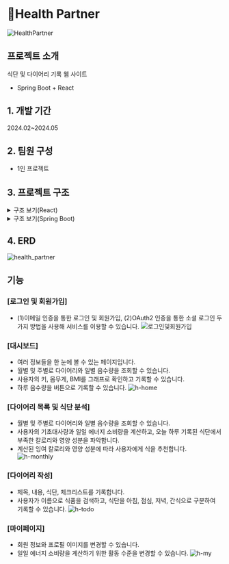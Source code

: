 # 🥗Health Partner
![HealthPartner](https://github.com/HMisu/Health_Partner_React/assets/37448404/348b09b4-da6a-4c7a-a068-ba1e93254f49)


## 프로젝트 소개
식단 및 다이어리 기록 웹 사이트
- Spring Boot + React
## 1. 개발 기간
2024.02~2024.05
## 2. 팀원 구성
- 1인 프로젝트
## 3. 프로젝트 구조
<details>
<summary>구조 보기(React)</summary>

```
Health-Partner
├─.idea
├─node_modules
├─public
│  ├─assets
│  │  ├─emotion
│  │  └─screenshots
│  └─fonts
└─src
    ├─components
    │  ├─api
    │  ├─member
    │  ├─recommend
    │  ├─record
    │  ├─todo
    │  └─ui
    │      └─layout
    ├─pages
    │  ├─home
    │  ├─record
    │  ├─sign
    │  └─todo
    ├─scss
    │  └─ui
    │      └─layout
    ├─slices
    ├─store
    └─util
```
</details>
<details>
<summary>구조 보기(Spring Boot)</summary>

```
Health-Partner
├─ .gitignore
├─ build.gradle
├─ gradlew
├─ gradlew.bat
├─ settings.gradle
└─src
    ├─main
       ├─generated
       │  └─com
       │      └─bit
       │          └─healthpartnerboot
       │              └─entity
       ├─java
       │  └─com
       │      └─bit
       │          └─healthpartnerboot
       │              ├─config
       │              ├─controller
       │              ├─converter
       │              ├─document
       │              ├─dto
       │              ├─entity
       │              ├─handler
       │              ├─hash
       │              ├─jwt
       │              ├─listener
       │              ├─oauth2
       │              ├─repository
       │              │  ├─jpa
       │              │  ├─mongo
       │              │  └─redis
       │              ├─service
       │              │  └─impl
       │              └─support
       └─resources
           ├─static
           └─templates
```
</details>

## 4. ERD
![health_partner](https://github.com/HMisu/Health_Partner_React/assets/37448404/007e7505-0dff-492f-aee5-fda0e1deae33)


## 기능
### [로그인 및 회원가입]
- (1)이메일 인증을 통한 로그인 및 회원가입, (2)OAuth2 인증을 통한 소셜 로그인 두 가지 방법을 사용해 서비스를 이용할 수 있습니다.
![로그인및회원가입](https://github.com/HMisu/Health_Partner_React/assets/37448404/d8592852-0b03-4692-b071-326a381e45a0)

### [대시보드]
- 여러 정보들을 한 눈에 볼 수 있는 페이지입니다.
- 월별 및 주별로 다이어리와 일별 음수량을 조회할 수 있습니다.
- 사용자의 키, 몸무게, BMI를 그래프로 확인하고 기록할 수 있습니다.
- 하루 음수량을 버튼으로 기록할 수 있습니다.
![h-home](https://github.com/HMisu/Health_Partner_React/assets/37448404/da27474a-88a5-4499-bc12-d134a9b8ba38)

### [다이어리 목록 및 식단 분석]
- 월별 및 주별로 다이어리와 일별 음수량을 조회할 수 있습니다.
- 사용자의 기초대사량과 일일 에너지 소비량을 계산하고, 오늘 하루 기록된 식단에서 부족한 칼로리와 영양 성분을 파악합니다.
- 계산된 잉여 칼로리와 영양 성분에 따라 사용자에게 식을 추천합니다.
![h-monthly](https://github.com/HMisu/Health_Partner_React/assets/37448404/131c3735-d793-41bb-8720-2ea8e3bd2087)

### [다이어리 작성]
- 제목, 내용, 식단, 체크리스트를 기록합니다.
- 사용자가 이름으로 식품을 검색하고, 식단을 아침, 점심, 저녁, 간식으로 구분하여 기록할 수 있습니다.
![h-todo](https://github.com/HMisu/Health_Partner_React/assets/37448404/28b867e1-6d4b-471d-8fb5-069d83a6b9c5)

### [마이페이지]
- 회원 정보와 프로필 이미지를 변경할 수 있습니다.
- 일일 에너지 소비량을 계산하기 위한 활동 수준을 변경할 수 있습니다.
![h-my](https://github.com/HMisu/Health_Partner_React/assets/37448404/07108403-b7f1-413a-b49b-bf7c9f56c0e5)
